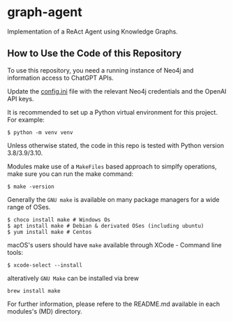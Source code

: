 # graph-agent
Implementation of a ReAct Agent using Knowledge Graphs.

## How to Use the Code of this Repository
To use this repository, you need a running instance of Neo4j and information access to ChatGPT APIs.

Update the [config.ini](config.ini) file with the relevant Neo4j credentials and the OpenAI API keys.

It is recommended to set up a Python virtual environment for this project. For example:
```shell
$ python -m venv venv
```

Unless otherwise stated, the code in this repo is tested with Python version 3.8/3.9/3.10.

Modules make use of a `MakeFiles` based approach to simplfy operations, make sure you can run 
the make command:

```shell
$ make -version
```

Generally the `GNU make` is available on many package managers for a wide range of OSes.

```shell
$ choco install make # Windows Os
$ apt install make # Debian & derivated OSes (including ubuntu)
$ yum install make # Centos 
```

macOS's users should have `make` available through XCode - Command line tools:

```shell
$ xcode-select --install
```
alteratively  `GNU Make` can be installed via brew
```shell
brew install make
```

For further information, please refere to the README.md available in each modules's (MD) directory.

